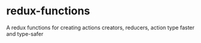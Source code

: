 # redux-functions
A redux functions for creating actions creators, reducers, action type faster and type-safer
